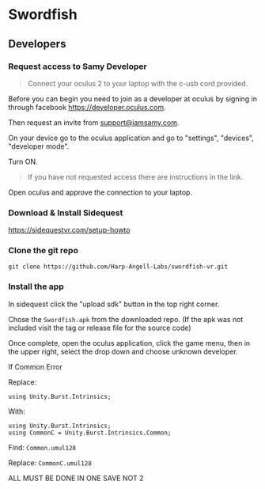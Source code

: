 # Swordfish

## Developers

### Request access to Samy Developer

> Connect your oculus 2 to your laptop with the c-usb cord provided.

Before you can begin you need to join as a developer at oculus by signing in through facebook https://developer.oculus.com.

Then request an invite from support@iamsamy.com.

On your device go to the oculus application and go to "settings", "devices", "developer mode".

Turn ON.

> If you have not requested access there are instructions in the link.

Open oculus and approve the connection to your laptop.

### Download & Install Sidequest

https://sidequestvr.com/setup-howto

### Clone the git repo

`git clone https://github.com/Harp-Angell-Labs/swordfish-vr.git`

### Install the app

In sidequest click the "upload sdk" button in the top right corner.

Chose the `Swordfish.apk` from the downloaded repo. (If the apk was not included visit the tag or release file for the source code)

Once complete, open the oculus application, click the game menu, then in the upper right, select the drop down and choose unknown developer.


If Common Error

Replace:

`using Unity.Burst.Intrinsics;`

With:

```
using Unity.Burst.Intrinsics;
using CommonC = Unity.Burst.Intrinsics.Common;
```

Find: `Common.umul128`

Replace: `CommonC.umul128`

ALL MUST BE DONE IN ONE SAVE NOT 2